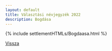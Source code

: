 ```yaml
---
layout: default
title: Választási névjegyzék 2022
description: Bogdása
---
```


{% include settlementHTMLs/Bogdaasa.html %}

[Vissza](./)